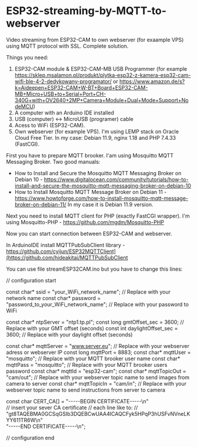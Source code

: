 # ESP32-streaming-by-MQTT-to-webserver
Video streaming from ESP32-CAM to own webserver (for exaample VPS) using MQTT protocol with SSL. Complete solution.

Things you need:
1. ESP32-CAM module & ESP32-CAM-MB USB Programmer (for example https://sklep.msalamon.pl/produkt/plytka-esp32-z-kamera-esp32-cam-wifi-ble-4-2-dedykowany-programator/ or https://www.amazon.de/s?k=Aideepen+ESP32-CAM+W-BT+Board+ESP32-CAM-MB+Micro+USB+to+Serial+Port+CH-340G+with+OV2640+2MP+Camera+Module+Dual+Mode+Support+NodeMCU)
2. A computer with an Arduino IDE installed
3. USB (computer) <-> MicroUSB (programer) cable
4. Acess to WiFi (ESP32-CAM).
5. Own webserver (for example VPS). I'm using LEMP stack on Oracle Cloud Free Tier. In my case: Debian 11.9, nginx 1.18 and PHP 7.4.33 (FastCGI). 

First you have to prepare MQTT brooker. I'am using Mosquitto MQTT Messaging Broker. Two good manuals:
- How to Install and Secure the Mosquitto MQTT Messaging Broker on Debian 10 - https://www.digitalocean.com/community/tutorials/how-to-install-and-secure-the-mosquitto-mqtt-messaging-broker-on-debian-10
- How to Install Mosquitto MQTT Message Broker on Debian 11 - https://www.howtoforge.com/how-to-install-mosquitto-mqtt-message-broker-on-debian-11/
In my case it is Debian 11.9 version.

Next you need to install MQTT client for PHP (exactly FastCGI wrapper). I'm using Mosquitto-PHP - https://github.com/mgdm/Mosquitto-PHP

Now you can start connection between ESP32-CAM and webserver.

In ArduinoIDE install MQTTPubSubClient library - https://github.com/cyijun/ESP32MQTTClient](https://github.com/hideakitai/MQTTPubSubClient

You can use file streamESP32CAM.ino but you have to change this lines:

// configuration start

const char* ssid = "your_WiFi_network_name"; // Replace with your network name
const char* password = "password_to_your_WiFi_network_name"; // Replace with your password to WiFi

const char* ntpServer = "ntp1.tp.pl";
const long  gmtOffset_sec = 3600;   // Replace with your GMT offset (seconds)
const int   daylightOffset_sec = 3600;  // Replace with your daylight offset (seconds)

const char* mqttServer = "www.server.eu"; // Replace with your webserver adress or webserver IP
const long mqttPort = 8883;
const char* mqttUser = "mosquitto"; // Replace with your MQTT brooker user name
const char* mqttPass = "mosquitto"; // Replace with your MQTT brooker users password
const char* mqttId = "esp32-cam";
const char* mqttTopicOut = "cam/out"; // Replace with your webserver topic name to send images from camera to server
const char* mqttTopicIn = "cam/in"; // Replace with your webserver topic name to send instructions from server to camera

const char CERT_CA[] =
  "-----BEGIN CERTIFICATE-----\n" \
// insert your sever CA certificate
// each line like to:
// "gt8TAQEBMA0GCSqGSIb3DQEBCwUAA4ICAQCFyk5HPqP3hUSFvNVneLKYY611TR6W\n" \
  "-----END CERTIFICATE-----\n";

// configuration end

